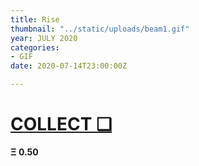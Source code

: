 ```yaml
---
title: Rise
thumbnail: "../static/uploads/beam1.gif"
year: JULY 2020
categories:
- GIF
date: 2020-07-14T23:00:00Z

---
```

# [COLLECT ❑](https://knownorigin.io/gallery/193100-rise "Rise")

**Ξ 0.50**